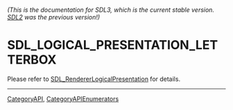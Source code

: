 ###### (This is the documentation for SDL3, which is the current stable version. [SDL2](https://wiki.libsdl.org/SDL2/) was the previous version!)
# SDL_LOGICAL_PRESENTATION_LETTERBOX

Please refer to [SDL_RendererLogicalPresentation](SDL_RendererLogicalPresentation) for details.

----
[CategoryAPI](CategoryAPI), [CategoryAPIEnumerators](CategoryAPIEnumerators)

